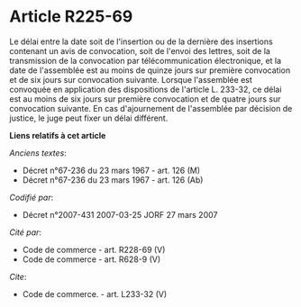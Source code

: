 # Article R225-69

Le délai entre la date soit de l'insertion ou de la dernière des insertions contenant un avis de convocation, soit de l'envoi
des lettres, soit de la transmission de la convocation par télécommunication électronique, et la date de l'assemblée est au
moins de quinze jours sur première convocation et de six jours sur convocation suivante. Lorsque l'assemblée est convoquée en
application des dispositions de l'article L. 233-32, ce délai est au moins de six jours sur première convocation et de quatre
jours sur convocation suivante. En cas d'ajournement de l'assemblée par décision de justice, le juge peut fixer un délai
différent.

**Liens relatifs à cet article**

_Anciens textes_:

  - Décret n°67-236 du 23 mars 1967 - art. 126 (M)
  - Décret n°67-236 du 23 mars 1967 - art. 126 (Ab)

_Codifié par_:

  - Décret n°2007-431 2007-03-25 JORF 27 mars 2007

_Cité par_:

  - Code de commerce - art. R228-69 (V)
  - Code de commerce - art. R628-9 (V)

_Cite_:

  - Code de commerce. - art. L233-32 (V)
